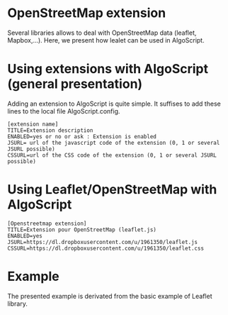 OpenStreetMap extension
=======================
Several libraries allows to deal with OpenStreetMap data (leaflet, Mapbox,...). Here, we present how lealet can be used in AlgoScript.

# Using extensions with AlgoScript (general presentation)
Adding an extension to AlgoScript is quite simple. It suffises to add these lines to the local file AlgoScript.config. 

	[extension name]
	TITLE=Extension description
	ENABLED=yes or no or ask : Extension is enabled
	JSURL= url of the javascript code of the extension (0, 1 or several JSURL possible)
	CSSURL=url of the CSS code of the extension (0, 1 or several JSURL possible)

# Using Leaflet/OpenStreetMap with AlgoScript

	[Openstreetmap extension]
	TITLE=Extension pour OpenStreetMap (leaflet.js)
	ENABLED=yes
	JSURL=https://dl.dropboxusercontent.com/u/1961350/leaflet.js
	CSSURL=https://dl.dropboxusercontent.com/u/1961350/leaflet.css

# Example

The presented example is derivated from the basic example of Leaflet library.
